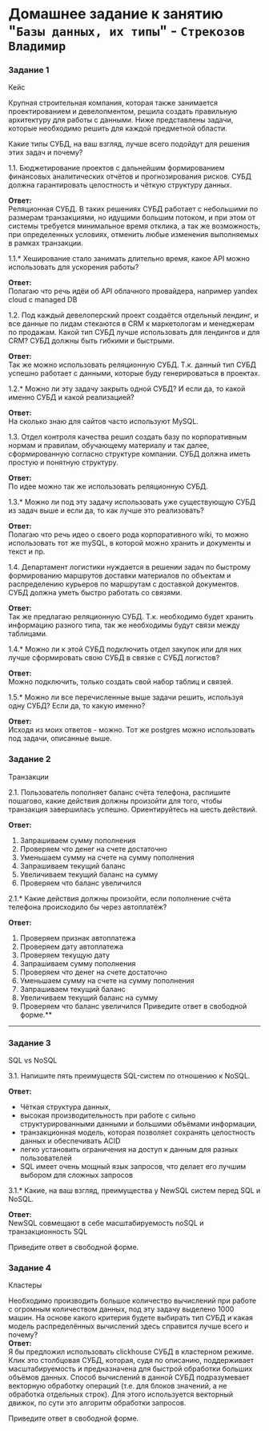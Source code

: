 # Домашнее задание к занятию "`Базы данных, их типы`" - `Стрекозов Владимир`
### Задание 1
Кейс

Крупная строительная компания, которая также занимается проектированием и девелопментом, решила создать правильную архитектуру для работы с данными. Ниже представлены задачи, которые необходимо решить для каждой предметной области.

Какие типы СУБД, на ваш взгляд, лучше всего подойдут для решения этих задач и почему?

1.1. Бюджетирование проектов с дальнейшим формированием финансовых аналитических отчётов и прогнозирования рисков. СУБД должна гарантировать целостность и чёткую структуру данных.

**Ответ:**   
Реляционная СУБД. В таких решениях СУБД работает с небольшими по размерам транзакциями, но идущими большим потоком, и при этом от системы требуется минимальное время отклика, а так же возможность, при определенных условиях, отменить любые изменения выполняемых в рамках транзакции.

1.1.* Хеширование стало занимать длительно время, какое API можно использовать для ускорения работы?

**Ответ:**   
Полагаю что речь идёи об API облачного провайдера, например yandex cloud с managed DB

1.2. Под каждый девелоперский проект создаётся отдельный лендинг, и все данные по лидам стекаются в CRM к маркетологам и менеджерам по продажам. Какой тип СУБД лучше использовать для лендингов и для CRM? СУБД должны быть гибкими и быстрыми.

**Ответ:**   
Так же можно использовать реляционную СУБД. Т.к. данный тип СУБД успешно работает с данными, которые буду генерироваться в проектах.

1.2.* Можно ли эту задачу закрыть одной СУБД? И если да, то какой именно СУБД и какой реализацией?

**Ответ:**   
На сколько знаю для сайтов часто используют MySQL.

1.3. Отдел контроля качества решил создать базу по корпоративным нормам и правилам, обучающему материалу и так далее, сформированную согласно структуре компании. СУБД должна иметь простую и понятную структуру.

**Ответ:**   
По идее можно так же использовать реляционную СУБД.

1.3.* Можно ли под эту задачу использовать уже существующую СУБД из задач выше и если да, то как лучше это реализовать?

**Ответ:**   
Полагаю что речь идео о своего рода корпоративного wiki, то можно использовать тот же mySQL, в которой можно хранить и документы и текст и пр.

1.4. Департамент логистики нуждается в решении задач по быстрому формированию маршрутов доставки материалов по объектам и распределению курьеров по маршрутам с доставкой документов. СУБД должна уметь быстро работать со связями.

**Ответ:**   
Так же предлагаю реляционную СУБД. Т.к. необходимо будет хранить информацию разного типа, так же необходимы будут связи между таблицами.

1.4.* Можно ли к этой СУБД подключить отдел закупок или для них лучше сформировать свою СУБД в связке с СУБД логистов?

**Ответ:**   
Можно подключить, только создать свой набор таблиц и связей.

1.5.* Можно ли все перечисленные выше задачи решить, используя одну СУБД? Если да, то какую именно?

**Ответ:**   
Исходя из моих ответов - можно. Тот же postgres можно использовать под задачи, описанные выше.

### Задание 2
Транзакции

2.1. Пользователь пополняет баланс счёта телефона, распишите пошагово, какие действия должны произойти для того, чтобы транзакция завершилась успешно. Ориентируйтесь на шесть действий.

**Ответ:**   
 1. Запрашиваем сумму пополнения  
 2. Проверяем что денег на счете достаточно  
 3. Уменьшаем сумму на счете на сумму пополнения  
 4. Запрашиваем текущий баланс  
 5. Увеличиваем текущий баланс на сумму  
 6. Проверяем что баланс увеличился  
 
2.1.* Какие действия должны произойти, если пополнение счёта телефона происходило бы через автоплатёж?

**Ответ:**   
 1. Проверяем признак автоплатежа
 2. Проверяем дату автоплатежа
 3. Проверяем текущую дату
 4. Запрашиваем сумму пополнения
 5. Проверяем что денег на счете достаточно
 6. Уменьшаем сумму на счете на сумму пополнения
 7. Запрашиваем текущий баланс
 8. Увеличиваем текущий баланс на сумму
 9. Проверяем что баланс увеличился
Приведите ответ в свободной форме.**
---

### Задание 3
SQL vs NoSQL

3.1. Напишите пять преимуществ SQL-систем по отношению к NoSQL.

**Ответ:**    
* Чёткая структура данных,   
* высокая производительность при работе с сильно структурированными данными и большими объёмами информации,   
* транзакционная модель, которая позволяет сохранять целостность данных и обеспечивать ACID   
* легко установить ограничения на доступ к данным для разных пользователей
* SQL имеет очень мощный язык запросов, что делает его лучшим выбором для сложных запросов  

3.1.* Какие, на ваш взгляд, преимущества у NewSQL систем перед SQL и NoSQL.

**Ответ:**   
NewSQL совмещают в себе масштабируемость noSQL и транзакционность SQL   

Приведите ответ в свободной форме.

### Задание 4
Кластеры

Необходимо производить большое количество вычислений при работе с огромным количеством данных, под эту задачу выделено 1000 машин.
На основе какого критерия будете выбирать тип СУБД и какая модель распределённых вычислений здесь справится лучше всего и почему?   
**Ответ:**   
Я бы предложил использовать clickhouse СУБД в кластерном режиме. Клик это столбцовая СУБД, которая, судя по описанию, поддерживает масштабируемость и предназначена для быстрой обработки больших объёмов данных. Способ вычислений в данной СУБД подразумевает векторную обработку операций (т.е. для  блоков значений, а не обработка отдельных строк). Для этого используется векторный движок, по сути это алгоритм обработки запросов.

Приведите ответ в свободной форме.
